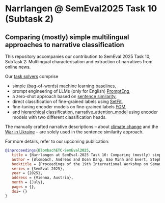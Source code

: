 # Narrlangen @ SemEval2025 Task 10 (Subtask 2)

## Comparing (mostly) simple multilingual approaches to narrative classification

This repository accompanies our contribution to SemEval 2025 Task 10, SubTask 2: Multlingual characterisation and extraction of narratives from online news.

Our [task solvers](task-solvers/) comprise

- simple (bag-of-words) machine learning [baselines](task-solvers/ml_baseline/),
- prompt engineering of LLMs (only for English) [PromptEng](task-solvers/PromptEng/), 
- a zero-shot approach based on [sentence similarity](task-solvers/sentence-similarity/),
- direct classification of fine-grained labels using [SetFit](task-solvers/SetFit/), 
- fine-tuning encoder models on fine-grained labels [FGM](task-solvers/FGM/), 
- and [hierarchical classification](task-solvers/multi_label_hierarchical_model/), [narrative_attention_model](task-solvers/narrative_attention_model/) using encoder models with two different classification heads.

The manually crafted narrative descriptions – about [climate change](narrative-descriptions/Narrative_Description_ClimateChange-sentences.tsv) and the [War in Ukraine](narrative-descriptions/Narrative_Description_War_in_Ukraine-sentences.tsv) – are solely used in the sentence similarity approach.

For more details, refer to our upcoming publication:

```bibtex
@inproceedings{BlombachETC-SemEval2025,
   title = {Narrlangen at SemEval-2025 Task 10: Comparing (mostly) simple multilingual approaches to narrative classification},
   author = {Blombach, Andreas and Doan Dang, Bao Minh and Evert, Stephanie and Fuchs, Tamara and Heinrich, Philipp and Kalashnikova, Olena and Unjum, Naveed},
   booktitle = {Proceedings of the 19th International Workshop on Semantic Evaluation},
   series = {SemEval 2025},
   year = {2025},
   address = {Vienna, Austria},
   month = {July},
   pages = {}, 
   doi= {} 
}
```
